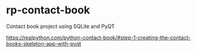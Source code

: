 # rp-contact-book
Contact book project using SQLite and PyQT


https://realpython.com/python-contact-book/#step-1-creating-the-contact-books-skeleton-app-with-pyqt
